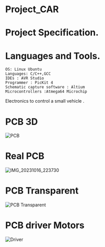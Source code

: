 # Project_CAR

# Project Specification.


# Languages and Tools.
    OS: Linux Ubuntu
    Languages: C/C++,GCC
    IDEs : AVR Studio 
    Programmer : PicKit 4
    Schematic capture software : Altium
    Microcontrollers :Atmega64 Microchip

Electronics to control a small vehicle .
# PCB 3D
![PCB](https://github.com/MarekKud/Project_CAR/assets/92340461/07cab213-8447-4f85-b8d2-14238339ed1e)
# Real PCB

![IMG_20231016_223730](https://github.com/MarekKud/Project_CAR/assets/92340461/d69c6aff-490d-4b0e-960b-f570b683afe2)



# PCB Transparent
![PCB Transparent](https://github.com/MarekKud/Project_CAR/assets/92340461/92a96318-db21-41c5-ba93-dee81f642720)
# PCB driver Motors
![Driver](https://github.com/MarekKud/Project_CAR/assets/92340461/1c9f5290-1c4e-4816-afd7-37c35c0fb9fe)
